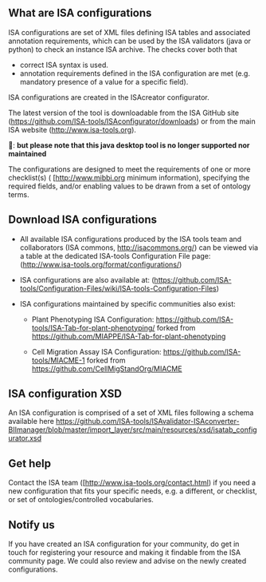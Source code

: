 ## What are ISA configurations

ISA configurations are set of XML files defining ISA tables and associated annotation requirements, which can be used by the ISA validators (java or python) to check an instance ISA archive. The checks cover both that
  * correct ISA syntax is used.
  * annotation requirements defined in the ISA configuration are met (e.g. mandatory presence of a value for a specific field).

ISA configurations are created in the ISAcreator configurator.

The latest version of the tool is downloadable from the ISA GitHub site (https://github.com/ISA-tools/ISAconfigurator/downloads) or from the main ISA website (http://www.isa-tools.org).


🚩: **but please note that this java desktop tool is no longer supported nor maintained**


The configurations are designed to meet the requirements of one or more checklist(s) ( [http://www.mibbi.org minimum information), specifying the required fields, and/or enabling values to be drawn from a set of ontology terms.

## Download ISA configurations

* All available ISA configurations produced by the ISA tools team and collaborators (ISA commons, http://isacommons.org/) can be viewed via a table at the dedicated ISA-tools Configuration File page:
(http://www.isa-tools.org/format/configurations/)

* ISA configurations are also available at:
(https://github.com/ISA-tools/Configuration-Files/wiki/ISA-tools-Configuration-Files)

* ISA configurations maintained by specific communities also exist:

  * Plant Phenotyping ISA Configuration: https://github.com/ISA-tools/ISA-Tab-for-plant-phenotyping/ forked from https://github.com/MIAPPE/ISA-Tab-for-plant-phenotyping

  * Cell Migration Assay ISA Configuration: https://github.com/ISA-tools/MIACME-1 forked from https://github.com/CellMigStandOrg/MIACME


## ISA configuration XSD

An ISA configuration is comprised of a set of XML files following a schema available here https://github.com/ISA-tools/ISAvalidator-ISAconverter-BIImanager/blob/master/import_layer/src/main/resources/xsd/isatab_configurator.xsd


## Get help
Contact the ISA team ([http://www.isa-tools.org/contact.html) if you need a new configuration that fits your specific needs, e.g. a different, or checklist, or set of ontologies/controlled vocabularies.

## Notify us
If you have created an ISA configuration for your community, do get in touch for registering your resource and making it findable from the ISA community page. We could also review and advise on the newly created configurations.
